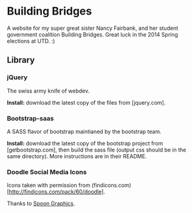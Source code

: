 Building Bridges
===============================================================================

A website for my super great sister Nancy Fairbank, and her student government
coalition Building Bridges.  Great luck in the 2014 Spring elections at UTD. :)


Library
------------------------------------------------------------

### jQuery ###

The swiss army knife of webdev.

**Install:** download the latest copy of the files from [jquery.com].

### Bootstrap-saas ###

A SASS flavor of bootstrap maintianed by the bootstrap team.

**Install:** download the latest copy of the bootstrap project from
[getbootstrap.com], then build the sass file (output css should be in the same
directory).  More instructions are in their README.

### Doodle Social Media Icons ###

Icons taken with permission from (findicons.com)[http://findicons.com/pack/60/doodle].

Thanks to [Spoon Graphics](http://blog.spoongraphics.co.uk/).